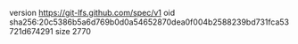 version https://git-lfs.github.com/spec/v1
oid sha256:20c5386b5a6d769b0d0a54652870dea0f004b2588239bd731fca53721d674291
size 2770
